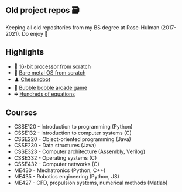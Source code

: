 ## Old project repos 🗃️

Keeping all old repositories from my BS degree at Rose-Hulman (2017-2021). Do enjoy 📎

## Highlights
- :abacus: [16-bit processor from scratch](https://github.com/eckelsjd-rose-old/csse232)
- :floppy_disk: [Bare metal OS from scratch](https://github.com/eckelsjd-rose-old/csse332)
- :chess_pawn: [Chess robot](https://github.com/eckelsjd-rose-old/me430)
- :bubbles: [Bubble bobble arcade game](https://github.com/eckelsjd-rose-old/csse220)
- :heavy_division_sign: [Hundreds of equations](https://github.com/eckelsjd-rose-old/equations)

## Courses
- CSSE120 - Introduction to programming (Python)
- CSSE132 - Introduction to computer systems (C)
- CSSE220 - Object-oriented programming (Java)
- CSSE230 - Data structures (Java)
- CSSE323 - Computer architecture (Assembly, Verilog)
- CSSE332 - Operating systems (C)
- CSSE432 - Computer networks (C)
- ME430 - Mechatronics (Python, C++)
- ME435 - Robotics engineering (Python, JS)
- ME427 - CFD, propulsion systems, numerical methods (Matlab)
